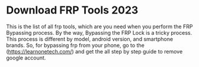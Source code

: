 # Download FRP Tools 2023
This is the list of all frp tools, which are you need when you perform the FRP Bypassing process.
By the way, Bypassing the FRP Lock  is a tricky process. This process is different by model, android version, and smartphone brands.
So, for bypassing frp from your phone, go to the (https://learnonetech.com/) and get the all step by step guide to remove google account.
